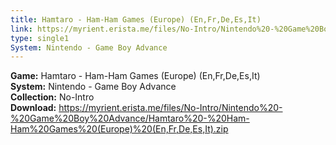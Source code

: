 ```yaml
---
title: Hamtaro - Ham-Ham Games (Europe) (En,Fr,De,Es,It)
link: https://myrient.erista.me/files/No-Intro/Nintendo%20-%20Game%20Boy%20Advance/Hamtaro%20-%20Ham-Ham%20Games%20(Europe)%20(En,Fr,De,Es,It).zip
type: single1
System: Nintendo - Game Boy Advance
---
```

<b>Game:</b> Hamtaro - Ham-Ham Games (Europe) (En,Fr,De,Es,It)<br>
<b>System:</b> Nintendo - Game Boy Advance<br>
<b>Collection:</b> No-Intro<br>
<b>Download:</b> https://myrient.erista.me/files/No-Intro/Nintendo%20-%20Game%20Boy%20Advance/Hamtaro%20-%20Ham-Ham%20Games%20(Europe)%20(En,Fr,De,Es,It).zip